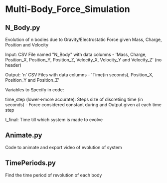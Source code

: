 # Multi-Body_Force_Simulation

## N_Body.py

Evolution of n bodies due to Gravity/Electrostatic Force given Mass, Charge, Position and Velocity


Input: CSV File named "N_Body" with data columns - 'Mass, Charge, Position_X, Position_Y, Position_Z, Velocity_X, Velocity_Y and Velocity_Z' (no header)

Output: 'n' CSV Files with data columns - 'Time(in seconds), Position_X, Position_Y and Position_Z'


Variables to Specify in code:

time_step (lower=>more accurate): Steps size of discretiing time (in seconds) - Force considered constant during and Output given at each time step

t_final: Time till which system is made to evolve


## Animate.py

Code to animate and export video of evolution of system


## TimePeriods.py
Find the time period of revolution of each body
